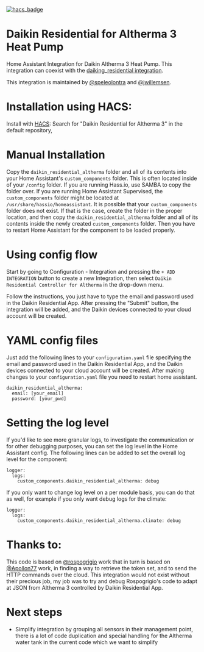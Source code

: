 [![hacs_badge](https://img.shields.io/badge/HACS-Default-41BDF5.svg?style=for-the-badge)](https://github.com/hacs/integration)

# Daikin Residential for Altherma 3 Heat Pump

Home Assistant Integration for Daikin Altherma 3 Heat Pump. This integration can coexist with the [daiking_residential integration](https://github.com/rospogrigio/daikin_residential).

This integration is maintained by [@speleolontra](https://github.com/speleolontra) and [@jwillemsen](https://github.com/jwillemsen).

# Installation using HACS:

Install with [HACS](https://hacs.xyz): Search for "Daikin Residential for Altherma 3" in the default repository,

# Manual Installation

Copy the `daikin_residential_altherma` folder and all of its contents into your Home Assistant's `custom_components` folder. This is often located inside of your `/config` folder. If you are running Hass.io, use SAMBA to copy the folder over. If you are running Home Assistant Supervised, the `custom_components` folder might be located at `/usr/share/hassio/homeassistant`. It is possible that your `custom_components` folder does not exist. If that is the case, create the folder in the proper location, and then copy the `daikin_residential_altherma` folder and all of its contents inside the newly created `custom_components` folder. Then you have to restart Home Assistant for the component to be loaded properly.

# Using config flow

Start by going to Configuration - Integration and pressing the `+ ADD INTEGRATION` button to create a new Integration, then select `Daikin Residential Controller for Altherma` in the drop-down menu.

Follow the instructions, you just have to type the email and password used in the Daikin Residential App. After pressing the "Submit" button, the integration will be added, and the Daikin devices connected to your cloud account will be created.

# YAML config files

Just add the following lines to your `configuration.yaml` file specifying the email and password used in the Daikin Residential App, and the Daikin devices connected to your cloud account will be created. After making changes to your `configuration.yaml` file you need to restart home assistant.

```
daikin_residential_altherma:
  email: [your_email]
  password: [your_pwd]
```

# Setting the log level

If you'd like to see more granular logs, to investigate the communication or for other debugging purposes, you can set the log level in the Home Assistant config. The following lines can be added to set the overall log level for the component:

```
logger:
  logs:
    custom_components.daikin_residential_altherma: debug
```

If you only want to change log level on a per module basis, you can do that as well, for example if you only want debug logs for the climate:

```
logger:
  logs:
    custom_components.daikin_residential_altherma.climate: debug
```

# Thanks to:

This code is based on [@rospogrigio](https://github.com/rospogrigio) work that in turn is based on [@Apollon77](https://github.com/Apollon77) work, in finding a way to retrieve the token set, and to send the HTTP commands over the cloud. This integration would not exist without their precious job, my job was to try and debug Rospogrigio's code to adapt at JSON from Altherma 3 controlled by Daikin Residential App.

# Next steps

- Simplify integration by grouping all sensors in their management point, there is a lot of code duplication and special handling for the Altherma water tank in the current code which we want to simplify
